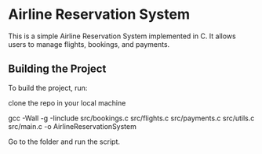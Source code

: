 # Airline Reservation System

This is a simple Airline Reservation System implemented in C. It allows users to manage flights, bookings, and payments.

## Building the Project

To build the project, run:


clone the repo in your local machine

gcc -Wall -g -Iinclude src/bookings.c src/flights.c src/payments.c src/utils.c src/main.c -o AirlineReservationSystem

Go to the folder and run the script.

